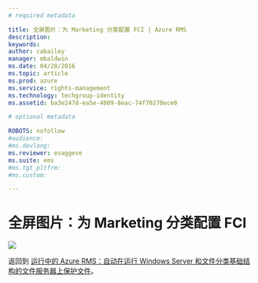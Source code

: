 ```yaml
---
# required metadata

title: 全屏图片：为 Marketing 分类配置 FCI | Azure RMS
description:
keywords:
author: cabailey
manager: mbaldwin
ms.date: 04/28/2016
ms.topic: article
ms.prod: azure
ms.service: rights-management
ms.technology: techgroup-identity
ms.assetid: ba3e247d-ea5e-4009-8eac-74f70270ece0

# optional metadata

ROBOTS: nofollow
#audience:
#ms.devlang:
ms.reviewer: esaggese
ms.suite: ems
#ms.tgt_pltfrm:
#ms.custom:

---
```


# 全屏图片：为 Marketing 分类配置 FCI
![](./media/AzRMS_ExampleFCI_Configuration.png)

返回到 [运行中的 Azure RMS：自动在运行 Windows Server 和文件分类基础结构的文件服务器上保护文件](http://technet.microsoft.com/library/jj585026.aspx)。



<!--HONumber=Apr16_HO3-->


